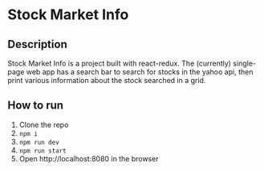 # Stock Market Info  

## Description
Stock Market Info is a project built with react-redux. 
The (currently) single-page web app has a search bar to search for stocks in the yahoo api, then print various information about the stock searched in a grid.

## How to run
1. Clone the repo
2. `npm i`
3. `npm run dev`
4. `npm run start`
5. Open http://localhost:8080 in the browser